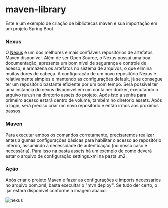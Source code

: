 # maven-library
Este é um exemplo de criação de bibliotecas maven e sua importação em um projeto Spring Boot.

### Nexus
O [Nexus](https://www.sonatype.com/products/nexus-repository) é um dos melhores e mais confiáveis repositórios de artefatos Maven disponível. Além de ser Open Source, o Nexus possui uma boa documentação, apresenta um bom nível de segurança e controle de acesso, e armazena os artefatos no sistema de arquivos, o que elimina muitas dores de cabeça. A configuração de um novo repositório Nexus é relativamente simples e mantendo as configurações default, já se consegue ter um repositório bastante eficiente por um bom tempo.
Será possivel ter uma instancia do nexus disponivel em um container docker, executando o arquivo run.sh na diretorio assets do projeto. Após isto a senha para primeiro acesso estará dentro de volume, também no diretorio assets.
Após o login, será preciso criar um novo repositorio e então irmos aos proximos passos.

### Maven 
Para executar ambos os comandos corretamente, precisaremos realizar antes algumas configurações básicas para habilitar o acesso ao repositório interno, assumindo a necessidade de autenticação (no nosso caso é necessária).
Para isso na pasta assets há um exemplo de como deverá estar o arquivo de configuração settings.xml na pasta .m2.

### Ação 
Após criar o projeto Maven e fazer as configurações e imports necessarios no arquivo pom.xml, basta execultar o "mvn deploy ". Se tudo der certo, o .jar estará disponivel conforme a imagem abaixo.

![nexus](https://user-images.githubusercontent.com/46751481/200331152-d601cf69-df29-4678-8c3e-baca4f3329e7.png) 

